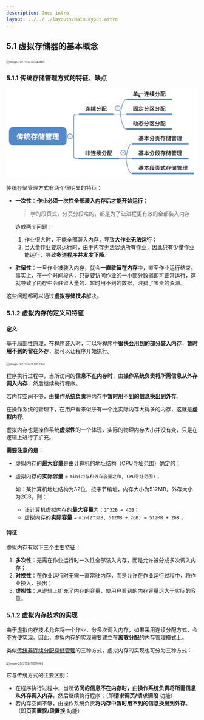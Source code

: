 ```yaml
---
description: Docs intro
layout: ../../../layouts/MainLayout.astro
---
```


## 5.1 虚拟存储器的基本概念

<img src="https://images.drshw.tech/images/notes/image-20221024170742669.png" alt="image-20221024170742669" style="zoom:50%;" />

### 5.1.1 传统存储管理方式的特征、缺点

![image-20221201223609468](./assets/image-20221201223609468.png)

传统存储管理方式有两个很明显的特征：

+ **一次性**：**作业必须一次性全部装入内存后才能开始运行**；

  > 学的段页式，分页分段啥的，都是为了让进程更有效的全部装入内存

  造成两个问题：

  1. 作业很大时，不能全部装入内存，导致**大作业无法运行**；
  2. 当大量作业要求运行时，由于内存无法容纳所有作业，因此只有少量作业能运行，导致**多道程序并发度下降**。

+ **驻留性**：一旦作业被装入内存，就会**一直驻留在内存**中，直至作业运行结束。事实上，在一个时间段内，只需要访问作业的一小部分数据即可正常运行，这就导致了内存中会驻留大量的、暂时用不到的数据，浪费了宝贵的资源。

这些问题都可以通过**虚拟存储技术**解决。

### 5.1.2 虚拟内存的定义和特征

#### 定义

基于[局部性原理](https://docs.drshw.tech/os/4/3/#%E5%B1%80%E9%83%A8%E6%80%A7%E5%8E%9F%E7%90%86)，在程序装入时，可以将程序中**很快会用到的部分装入内存**，**暂时用不到的留在外存**，就可以让程序开始执行。

<img src="https://images.drshw.tech/images/notes/image-20221024163957064.png" alt="image-20221024163957064" style="zoom:50%;" />

程序执行过程中，当所访问的**信息不在内存时**，由**操作系统负责将所需信息从外存调入内存**，然后继续执行程序。

若内存空间不够，由**操作系统负责**将内存中**暂时用不到的信息换出到外存**。

在操作系统的管理下，在用户看来似乎有一个比实际内存大得多的内存，这就是**虚拟内存**。

虚拟内存也是操作系统**虚拟性**的一个体现，实际的物理内存大小并没有变，只是在逻辑上进行了扩充。

**需要注意的是：**

+ 虚拟内存的**最大容量**是由计算机的地址结构（CPU寻址范围）确定的；

+ 虚拟内存的**实际容量** = `min(内存和外存容量之和, CPU寻址范围)`；

  如：某计算机地址结构为32位，按字节编址，内存大小为512MB，外存大小为2GB，则：

  + 该计算机虚拟内存的**最大容量**为：`2^32B = 4GB`；
  + 虚拟内存的**实际容量** = `min(2^32B, 512MB + 2GB) = 512MB + 2GB`；

#### 特征

虚拟内存有以下三个主要特征：

1. **多次性**：无需在作业运行时一次性全部装入内存，而是允许被分成多次调入内存；
2. **对换性**：在作业运行时无需一直常驻内存，而是允许在作业运行过程中，将作业换入、换出；
3. **虚拟性**：从逻辑上扩充了内存的容量，使用户看到的内存容量远大于实际的容量。

### 5.1.2 虚拟内存技术的实现

由于虚拟内存技术允许将一个作业，分多次调入内存，如果采用连续分配方式，会不方便实现。因此，虚拟内存的实现需要建立在**离散分配**的内存管理模式上。

类似[传统非连续分配存储管理](https://docs.drshw.tech/os/4/3/)的三种方式，虚拟内存的实现也可分为三种方式：

<img src="https://images.drshw.tech/images/notes/image-20221024170116164.png" alt="image-20221024170116164" style="zoom:50%;" />

它与传统方式的主要区别：

+ 在程序执行过程中，当所**访问的信息不在内存时，由操作系统负责将所需信息从外存调入内存**，然后继续执行程序；（即**请求调页/请求调段** 功能）
+ 若内存空间不够，由操作系统负责**将内存中暂时用不到的信息换出到外存**。（即**页面置换/段置换** 功能）
